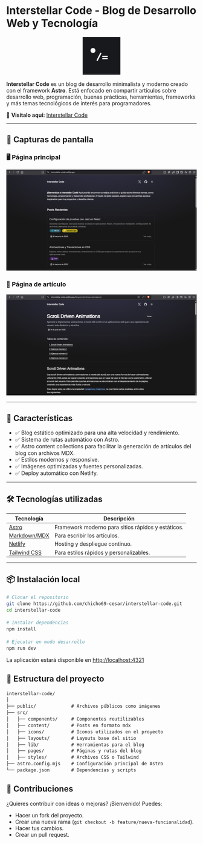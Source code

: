 # Interstellar Code - Blog de Desarrollo Web y Tecnología

<div style="width: 100%; display: flex; justify-content: center; margin-block: 1rem;">
  <img src="./assets/favicon.svg" width="100" height="100" />
</div>

**Interstellar Code** es un blog de desarrollo minimalista y moderno creado con el framework **Astro**. Está enfocado en compartir artículos sobre desarrollo web, programación, buenas prácticas, herramientas, frameworks y más temas tecnológicos de interés para programadores.

🔗 **Visítalo aquí:** [Interstellar Code](https://interstellar-code.netlify.app)

---

## 📸 Capturas de pantalla

### 🖥️ Página principal
![Home Page](assets/home.png)

### 📄 Página de artículo
![Post Page](assets/post.png)

---

## 🚀 Características

- ✅ Blog estático optimizado para una alta velocidad y rendimiento.
- ✅ Sistema de rutas automático con Astro.
- ✅ Astro content collections para facilitar la generación de artículos del blog con archivos MDX.
- ✅ Estilos modernos y responsive.
- ✅ Imágenes optimizadas y fuentes personalizadas.
- ✅ Deploy automático con Netlify.

---

## 🛠️ Tecnologías utilizadas

| Tecnología | Descripción |
|------------|-------------|
| [Astro](https://astro.build/) | Framework moderno para sitios rápidos y estáticos. |
| [Markdown/MDX](https://mdxjs.com/) | Para escribir los artículos. |
| [Netlify](https://www.netlify.com/) | Hosting y despliegue continuo. |
| [Tailwind CSS](https://tailwindcss.com/) | Para estilos rápidos y personalizables. |

---

## 📦 Instalación local

```bash
# Clonar el repositorio
git clone https://github.com/chicho69-cesar/interstellar-code.git
cd interstellar-code

# Instalar dependencias
npm install

# Ejecutar en modo desarrollo
npm run dev
```

La aplicación estará disponible en <http://localhost:4321>

## 📂 Estructura del proyecto

```txt
interstellar-code/
│
├── public/             # Archivos públicos como imágenes
├── src/
│   ├── components/     # Componentes reutilizables
│   ├── content/        # Posts en formato mdx
│   ├── icons/          # Iconos utilizados en el proyecto
│   ├── layouts/        # Layouts base del sitio
│   ├── lib/            # Herramientas para el blog
│   ├── pages/          # Páginas y rutas del blog
│   ├── styles/         # Archivos CSS o Tailwind
├── astro.config.mjs    # Configuración principal de Astro
└── package.json        # Dependencias y scripts
```

## 🤝 Contribuciones

¿Quieres contribuir con ideas o mejoras? ¡Bienvenido! Puedes:

- Hacer un fork del proyecto.
- Crear una nueva rama (`git checkout -b feature/nueva-funcionalidad`).
- Hacer tus cambios.
- Crear un pull request.
